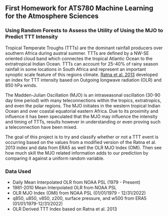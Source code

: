 ## First Homework for ATS780 Machine Learning for the Atmosphere Sciences
### Using Random Forests to Assess the Utility of Using the MJO to Predict TTT Intensity


Tropical Temperate Troughs (TTTs) are the dominant rainfall producers over
southern Africa during austral summer. TTTs are defined by a NW-SE oriented
cloud band which connectes the tropical Atlantic Ocean to the extratropical
Indian Ocean. TTTs can account for 25-40% of rainy season rainfall
in some locations in South Africa and represent an important synoptic scale
feature of this regions climate. [Ratna et al. 2013](https://www.researchgate.net/profile/Satyaban-B-Ratna/publication/257411681_An_index_for_tropical_temperate_troughs_over_Southern_Africa/links/0c960532934d565482000000/An-index-for-tropical-temperate-troughs-over-Southern-Africa.pdf) developed an index for TTT
intensity based on Outgoing longwave radiation (OLR) and 850 hPa winds.

The Madden-Julian Oscillation (MJO) is an intraseasonal oscillation (30-90 day
time period) with many teleconnections within the tropics, extratropics, and
even the polar regions. The MJO initiates in the western tropical Indian Ocean
and over coastal equatorial eastern Africa. Due to its proximity and influence
it has been speculated that the MJO may influence the intensity and timing of
TTTs, results however in understanding or even proving such a teleconnection
have been mixed.

The goal of this project is to try and classify whether or not a TTT event is
occurring based on the values from a modified version of the Ratna et al. 2013
index and data from ERA5 as well the OLR MJO Index (OMI). Then see how much skill
the MJO related information adds to our prediction by comparing it against a
uniform random variable.

### Data Used
- Daily Mean Interpolated OLR from NOAA PSL (1979 - Present)
- 1981-2010 Mean Interpolated OLR from NOAA PSL
- OLR MJO Index (OMI) from NOAA PSL (01/01/1979 - 12/31/2022)
- q850, u850, v850, z200, surface pressure, and w500 from ERA5 (01/01/1979-12/31/2022)
- OLR Derived TTT Index based on Ratna et al. 2013
